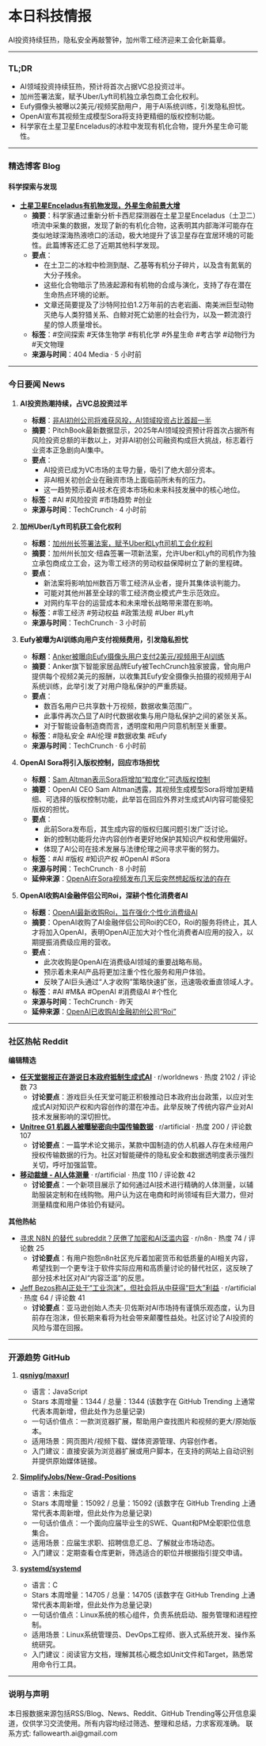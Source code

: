<h1 id="">本日科技情报</h1>
<p>AI投资持续狂热，隐私安全再敲警钟，加州零工经济迎来工会化新篇章。</p>
<hr />
<h3 id="tldr">TL;DR</h3>
<ul>
<li>AI领域投资持续狂热，预计将首次占据VC总投资过半。</li>
<li>加州签署法案，赋予Uber/Lyft司机独立承包商工会化权利。</li>
<li>Eufy摄像头被曝以2美元/视频奖励用户，用于AI系统训练，引发隐私担忧。</li>
<li>OpenAI宣布其视频生成模型Sora将支持更精细的版权控制功能。</li>
<li>科学家在土星卫星Enceladus的冰粒中发现有机化合物，提升外星生命可能性。</li>
</ul>
<hr />
<h3 id="blog">精选博客 Blog</h3>
<h4 id="-1">科学探索与发现</h4>
<ul>
<li><strong><a href="https://www.404media.co/the-case-for-alien-life-on-saturns-moon-just-got-a-boost-2/">土星卫星Enceladus有机物发现，外星生命前景大增</a></strong><ul>
<li><strong>摘要</strong>：科学家通过重新分析卡西尼探测器在土星卫星Enceladus（土卫二）喷流中采集的数据，发现了新的有机化合物，这表明其内部海洋可能存在类似地球深海热液喷口的活动，极大地提升了该卫星存在宜居环境的可能性。此篇博客还汇总了近期其他科学发现。</li>
<li><strong>要点</strong>：<ul>
<li>在土卫二的冰粒中检测到醚、乙基等有机分子碎片，以及含有氮氧的大分子残余。</li>
<li>这些化合物暗示了热液起源和有机物的合成与演化，支持了存在潜在生命热点环境的论断。</li>
<li>文章还简要提及了沙特阿拉伯1.2万年前的古老岩画、南美洲巨型动物灭绝与人类狩猎关系、白鲸对死亡幼崽的社会行为，以及一颗流浪行星的惊人质量增长。</li></ul></li>
<li><strong>标签</strong>：#空间探索 #天体生物学 #有机化学 #外星生命 #考古学 #动物行为 #天文物理</li>
<li><strong>来源与时间</strong>：404 Media · 5 小时前</li></ul></li>
</ul>
<hr />
<h3 id="news">今日要闻 News</h3>
<ol>
<li><p><strong>AI投资热潮持续，占VC总投资过半</strong></p>
<ul>
<li><strong>标题</strong>：<a href="https://techcrunch.com/2025/10/04/if-youre-not-an-ai-startup-good-luck-raising-money-from-vcs/">非AI初创公司将难获风投，AI领域投资占比首超一半</a></li>
<li><strong>摘要</strong>：PitchBook最新数据显示，2025年AI领域投资预计将首次占据所有风险投资总额的半数以上，对非AI初创公司融资构成巨大挑战，标志着行业资本正急剧向AI集中。</li>
<li><strong>要点</strong>：<ul>
<li>AI投资已成为VC市场的主导力量，吸引了绝大部分资本。</li>
<li>非AI相关初创企业在融资市场上面临前所未有的压力。</li>
<li>这一趋势预示着AI技术在资本市场和未来科技发展中的核心地位。</li></ul></li>
<li><strong>标签</strong>：#AI #风险投资 #市场趋势 #创业</li>
<li><strong>来源与时间</strong>：TechCrunch · 4 小时前</li></ul></li>
<li><p><strong>加州Uber/Lyft司机获工会化权利</strong></p>
<ul>
<li><strong>标题</strong>：<a href="https://techcrunch.com/2025/10/04/newsom-signs-bill-giving-uber-and-lyft-drivers-in-california-the-right-to-unionize/">加州州长签署法案，赋予Uber和Lyft司机工会化权利</a></li>
<li><strong>摘要</strong>：加州州长加文·纽森签署一项新法案，允许Uber和Lyft的司机作为独立承包商成立工会，这为零工经济的劳动权益保障树立了新的里程碑。</li>
<li><strong>要点</strong>：<ul>
<li>新法案将影响加州数百万零工经济从业者，提升其集体谈判能力。</li>
<li>可能对其他州甚至全球的零工经济商业模式产生示范效应。</li>
<li>对网约车平台的运营成本和未来增长战略带来潜在影响。</li></ul></li>
<li><strong>标签</strong>：#零工经济 #劳动权益 #政策法规 #Uber #Lyft</li>
<li><strong>来源与时间</strong>：TechCrunch · 3 小时前</li></ul></li>
<li><p><strong>Eufy被曝为AI训练向用户支付视频费用，引发隐私担忧</strong></p>
<ul>
<li><strong>标题</strong>：<a href="https://techcrunch.com/2025/10/04/anker-offered-to-pay-eufy-camera-owners-to-share-videos-for-training-its-ai/">Anker被曝向Eufy摄像头用户支付2美元/视频用于AI训练</a></li>
<li><strong>摘要</strong>：Anker旗下智能家居品牌Eufy被TechCrunch独家披露，曾向用户提供每个视频2美元的报酬，以收集其Eufy安全摄像头拍摄的视频用于AI系统训练，此举引发了对用户隐私保护的严重质疑。</li>
<li><strong>要点</strong>：<ul>
<li>数百名用户已共享数十万视频，数据收集范围广。</li>
<li>此事件再次凸显了AI时代数据收集与用户隐私保护之间的紧张关系。</li>
<li>对于智能设备制造商而言，透明度和用户同意机制至关重要。</li></ul></li>
<li><strong>标签</strong>：#隐私安全 #AI伦理 #数据收集 #Eufy</li>
<li><strong>来源与时间</strong>：TechCrunch · 6 小时前</li></ul></li>
<li><p><strong>OpenAI Sora将引入版权控制，回应市场担忧</strong></p>
<ul>
<li><strong>标题</strong>：<a href="https://techcrunch.com/2025/10/04/sam-altman-says-sora-will-add-granular-opt-in-copyright-controls/">Sam Altman表示Sora将增加“粒度化”可选版权控制</a></li>
<li><strong>摘要</strong>：OpenAI CEO Sam Altman透露，其视频生成模型Sora将增加更精细、可选择的版权控制功能，此举旨在回应外界对生成式AI内容可能侵犯版权的担忧。</li>
<li><strong>要点</strong>：<ul>
<li>此前Sora发布后，其生成内容的版权归属问题引发广泛讨论。</li>
<li>新的控制功能将允许内容创作者更好地保护其知识产权和使用偏好。</li>
<li>体现了AI公司在技术发展与法律伦理之间寻求平衡的努力。</li></ul></li>
<li><strong>标签</strong>：#AI #版权 #知识产权 #OpenAI #Sora</li>
<li><strong>来源与时间</strong>：TechCrunch · 8 小时前</li>
<li><strong>延伸来源</strong>：<a href="https://the-decoder.com/openai-suddenly-remembers-that-copyright-law-exists-after-a-few-days-of-wild-sora-videos/">OpenAI在Sora视频发布几天后突然想起版权法的存在</a></li></ul></li>
<li><p><strong>OpenAI收购AI金融伴侣公司Roi，深耕个性化消费者AI</strong></p>
<ul>
<li><strong>标题</strong>：<a href="https://techcrunch.com/2025/10/03/with-its-latest-acqui-hire-openai-is-doubling-down-on-personalized-consumer-ai/">OpenAI最新收购Roi，旨在强化个性化消费级AI</a></li>
<li><strong>摘要</strong>：OpenAI收购了AI金融伴侣公司Roi的CEO，Roi的服务将终止，其人才将加入OpenAI，表明OpenAI正加大对个性化消费者AI应用的投入，以期提振消费级应用的营收。</li>
<li><strong>要点</strong>：<ul>
<li>此次收购是OpenAI在消费级AI领域的重要战略布局。</li>
<li>预示着未来AI产品将更加注重个性化服务和用户体验。</li>
<li>反映了AI巨头通过“人才收购”策略快速扩张，迅速吸收垂直领域人才。</li></ul></li>
<li><strong>标签</strong>：#AI #M&amp;A #OpenAI #消费级AI #个性化</li>
<li><strong>来源与时间</strong>：TechCrunch · 昨天</li>
<li><strong>延伸来源</strong>：<a href="https://the-decoder.com/openai-has-acquired-ai-finance-startup-roi/">OpenAI已收购AI金融初创公司“Roi”</a></li></ul></li>
</ol>
<hr />
<h3 id="reddit">社区热帖 Reddit</h3>
<p><strong>编辑精选</strong></p>
<ul>
<li><strong><a href="https://twistedvoxel.com/nintendo-reportedly-lobbying-japanese-government-to-push-back-against-generative-ai/">任天堂据报正在游说日本政府抵制生成式AI</a></strong> · r/worldnews · 热度 2102 / 评论数 73<ul>
<li><strong>讨论要点</strong>：游戏巨头任天堂可能正积极推动日本政府出台政策，以应对生成式AI对知识产权和内容创作的潜在冲击。此举反映了传统内容产业对AI技术发展影响的深切担忧。</li></ul></li>
<li><strong><a href="https://i.redd.it/e9piq33wc3tf1.png">Unitree G1 机器人被曝秘密向中国传输数据</a></strong> · r/artificial · 热度 200 / 评论数 107<ul>
<li><strong>讨论要点</strong>：一篇学术论文揭示，某款中国制造的仿人机器人存在未经用户授权传输数据的行为。社区对智能硬件的隐私安全和数据透明度表示强烈关切，呼吁加强监管。</li></ul></li>
<li><strong><a href="https://v.redd.it/h0uio4ib73tf1">移动裁缝 - AI人体测量</a></strong> · r/artificial · 热度 110 / 评论数 42<ul>
<li><strong>讨论要点</strong>：一个新项目展示了如何通过AI技术进行精确的人体测量，以辅助服装定制和在线购物。用户认为这在电商和时尚领域有巨大潜力，但对测量精度和用户体验仍有疑问。</li></ul></li>
</ul>
<p><strong>其他热帖</strong></p>
<ul>
<li><a href="https://www.reddit.com/r/n8n/comments/1nxu45s/alternative_n8n_subreddit/">寻求 N8N 的替代 subreddit？厌倦了加密和AI泛滥内容</a> · r/n8n · 热度 74 / 评论数 25<ul>
<li><strong>讨论要点</strong>：有用户抱怨n8n社区充斥着加密货币和低质量的AI相关内容，希望找到一个更专注于软件实际应用和高质量讨论的替代社区，这反映了部分技术社区对AI“内容泛滥”的反思。</li></ul></li>
<li><a href="https://www.cnbc.com/2025/10/03/jeff-bezos-ai-in-an-industrial-bubble-but-society-to-benefit.html">Jeff Bezos称AI正处于“工业泡沫”，但社会将从中获得“巨大”利益</a> · r/artificial · 热度 64 / 评论数 41<ul>
<li><strong>讨论要点</strong>：亚马逊创始人杰夫·贝佐斯对AI市场持有谨慎乐观态度，认为目前存在泡沫，但长期来看将为社会带来颠覆性益处。社区讨论了AI投资的风险与潜在回报。</li></ul></li>
</ul>
<hr />
<h3 id="github">开源趋势 GitHub</h3>
<ol>
<li><p><strong><a href="https://github.com/qsniyg/maxurl">qsniyg/maxurl</a></strong></p>
<ul>
<li>语言：JavaScript</li>
<li>Stars 本周增量：1344 / 总量：1344 (该数字在 GitHub Trending 上通常代表本周新增，但此处作为总量记录)</li>
<li>一句话价值点：一款浏览器扩展，帮助用户查找图片和视频的更大/原始版本。</li>
<li>适用场景：网页图片/视频下载、媒体资源管理、内容创作者。</li>
<li>入门建议：直接安装为浏览器扩展或用户脚本，在支持的网站上自动识别并提供原始媒体链接。</li></ul></li>
<li><p><strong><a href="https://github.com/SimplifyJobs/New-Grad-Positions">SimplifyJobs/New-Grad-Positions</a></strong></p>
<ul>
<li>语言：未指定</li>
<li>Stars 本周增量：15092 / 总量：15092 (该数字在 GitHub Trending 上通常代表本周新增，但此处作为总量记录)</li>
<li>一句话价值点：一个面向应届毕业生的SWE、Quant和PM全职职位信息集合。</li>
<li>适用场景：应届生求职、招聘信息汇总、了解就业市场动态。</li>
<li>入门建议：定期查看仓库更新，筛选适合的职位并根据指引提交申请。</li></ul></li>
<li><p><strong><a href="https://github.com/systemd/systemd">systemd/systemd</a></strong></p>
<ul>
<li>语言：C</li>
<li>Stars 本周增量：14705 / 总量：14705 (该数字在 GitHub Trending 上通常代表本周新增，但此处作为总量记录)</li>
<li>一句话价值点：Linux系统的核心组件，负责系统启动、服务管理和进程控制。</li>
<li>适用场景：Linux系统管理员、DevOps工程师、嵌入式系统开发、操作系统研究。</li>
<li>入门建议：阅读官方文档，理解其核心概念如Unit文件和Target，熟悉常用命令行工具。</li></ul></li>
</ol>
<hr />
<h3 id="-2">说明与声明</h3>
<p>本日报数据来源包括RSS/Blog、News、Reddit、GitHub Trending等公开信息渠道，仅供学习交流使用。所有内容均经过筛选、整理和总结，力求客观准确。
联系方式: fallowearth.ai@gmail.com</p>